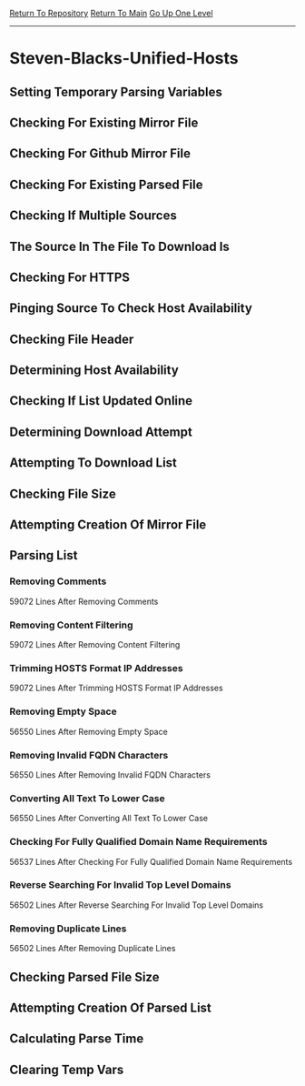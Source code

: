 [Return To Repository](https://github.com/deathbybandaid/piholeparser/)
[Return To Main](https://github.com/deathbybandaid/piholeparser/blob/master/RecentRunLogs/Mainlog.md)
[Go Up One Level](https://github.com/deathbybandaid/piholeparser/blob/master/RecentRunLogs/TopLevelScripts/30-Processing-External-Blacklists.md)
____________________________________
# Steven-Blacks-Unified-Hosts
## Setting Temporary Parsing Variables
## Checking For Existing Mirror File
## Checking For Github Mirror File
## Checking For Existing Parsed File
## Checking If Multiple Sources
## The Source In The File To Download Is
## Checking For HTTPS
## Pinging Source To Check Host Availability
## Checking File Header
## Determining Host Availability
## Checking If List Updated Online
## Determining Download Attempt
## Attempting To Download List
## Checking File Size
## Attempting Creation Of Mirror File
## Parsing List
### Removing Comments
59072 Lines After Removing Comments
### Removing Content Filtering
59072 Lines After Removing Content Filtering
### Trimming HOSTS Format IP Addresses
59072 Lines After Trimming HOSTS Format IP Addresses
### Removing Empty Space
56550 Lines After Removing Empty Space
### Removing Invalid FQDN Characters
56550 Lines After Removing Invalid FQDN Characters
### Converting All Text To Lower Case
56550 Lines After Converting All Text To Lower Case
### Checking For Fully Qualified Domain Name Requirements
56537 Lines After Checking For Fully Qualified Domain Name Requirements
### Reverse Searching For Invalid Top Level Domains
56502 Lines After Reverse Searching For Invalid Top Level Domains
### Removing Duplicate Lines
56502 Lines After Removing Duplicate Lines
## Checking Parsed File Size
## Attempting Creation Of Parsed List
## Calculating Parse Time
## Clearing Temp Vars
